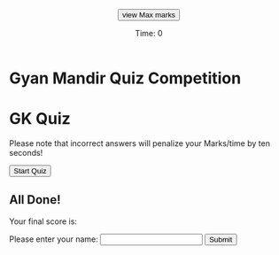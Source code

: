 <!DOCTYPE html>
<html lang="en">
<head>
    <meta charset="UTF-8">
    <meta name="viewport" content="width=device-width, initial-scale=1.0">
    <link rel="stylesheet" href="./style.css" />
    <title>Document</title>
</head>
<body>
    <div class="containerNew">
        <header>
            <div>
                <a href="./Maxmarks.html">
                    <button class="scores-header" 
                            id="view-Max-marks">
                             view Max marks
                    </button>
                </a>
            </div>
            <div class="timer">
                <p>
                    Time:
                    <span id="timer">
                        0
                    </span>
                </p>
            </div>
        </header>
        <main class="quiz">
            <div id="quiz-start">
                <div class="landing" 
                     id="start-screen">
                    <h1 id="top">
                        Gyan Mandir Quiz Competition
                    </h1>
                    <h1>
                        GK Quiz 
                    </h1>
                    <p>
                        Please note that incorrect answers
                        will penalize your Marks/time
                        by ten seconds!
                    </p>
                    <button id="start">
                        Start Quiz
                    </button>
                </div>
            </div>
            <div class="hide" id="questions">
                <h2 id="question-words"></h2>
                <div class="options" id="options">
                </div>
            </div>
            <div class="hide" id="quiz-end">
                <h2>All Done!</h2>
                <p>Your final score is:
                    <span id="score-final">
                    </span>
                </p>
                <p>
                    Please enter your name:
                    <input type="text" 
                           id="name" 
                           max="3" />
                    <button id="submit-score">
                        Submit
                    </button>
                </p>
            </div>
            <div id="feedback" 
                 class="feedback hide">
            </div>
        </main>
    </div>
    <script src="./script.js"></script>
</body>
</html>

